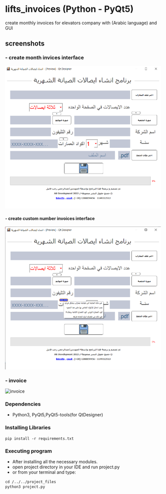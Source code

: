 # lifts_invoices (Python - PyQt5)
create monthly invoices for elevators company with (Arabic language) and GUI


## screenshots
###   - create month invices interface
![create month invoices](https://github.com/Abdulrahman-kabil-developer1/lifts_invoices/blob/main/standar%20files/Screenshot%203.png)


#### - create custom number invoices interface
![create one invoice](https://github.com/Abdulrahman-kabil-developer1/lifts_invoices/blob/main/standar%20files/Screenshot%204.png)

### - invoice 
  ![invoice](https://github.com/Abdulrahman-Kabil-developer/lifts_invoices/blob/main/screenshots/Screenshot%202022-10-08%20002435.png)

### Dependencies

* Python3, PyQt5,PyQt5-tools(for QtDesigner)

### Installing Libraries
```
pip install -r requirements.txt
```
### Executing program

* After installing all the necessary modules.
* open project directory in your IDE and run project.py
* or from your terminal and type: 
```
cd /../../project_files
python3 project.py

```
